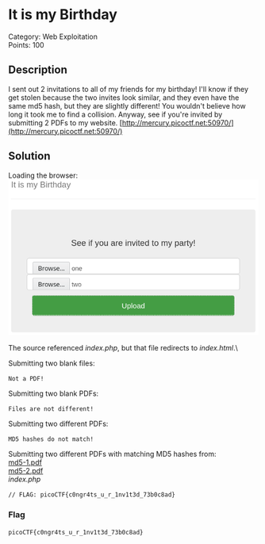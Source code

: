 # It is my Birthday
Category: Web Exploitation\
Points: 100

## Description
I sent out 2 invitations to all of my friends for my birthday! I'll know if they get stolen because the two invites look similar, and they even have the same md5 hash, but they are slightly different! You wouldn't believe how long it took me to find a collision. Anyway, see if you're invited by submitting 2 PDFs to my website. [http://mercury.picoctf.net:50970/](http://mercury.picoctf.net:50970/)

## Solution
Loading the browser:
![Flag](https://github.com/Siriannijw/CTF/blob/main/picoCTF%202021/It%20is%20my%20Birthday/index.png?raw=true)

The source referenced *index.php*, but that file redirects to *index.html*.\

Submitting two blank files:
```
Not a PDF!
```

Submitting two blank PDFs:
```
Files are not different!
```

Submitting two different PDFs:
```
MD5 hashes do not match!
```

Submitting two different PDFs with matching MD5 hashes from:\
[md5-1.pdf](https://github.com/corkami/collisions/blob/master/examples/free/md5-1.pdf)\
[md5-2.pdf](https://github.com/corkami/collisions/blob/master/examples/free/md5-2.pdf)\
*index.php*
```HTML
// FLAG: picoCTF{c0ngr4ts_u_r_1nv1t3d_73b0c8ad}
```

### Flag
```
picoCTF{c0ngr4ts_u_r_1nv1t3d_73b0c8ad}
```